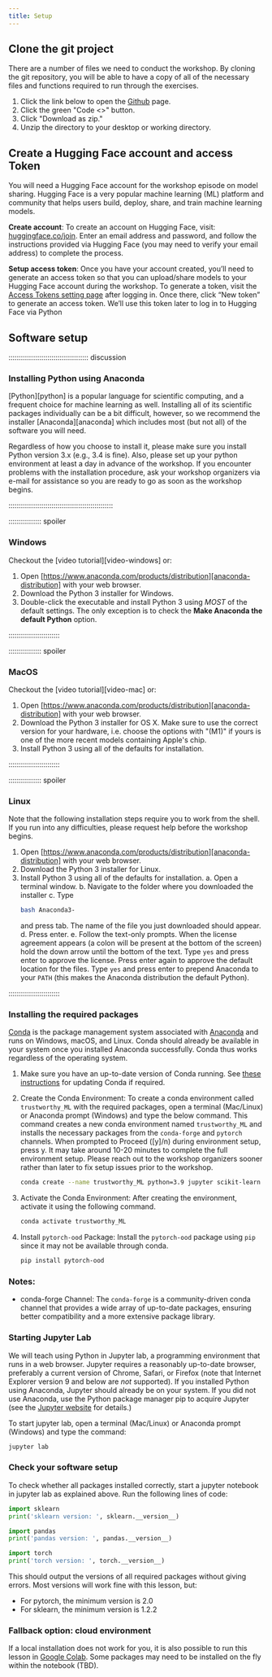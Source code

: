 ```yaml
---
title: Setup
---
```

## Clone the git project
<!--
## Data Sets
FIXME: place any data you want learners to use in `episodes/data` and then use
       a relative link ( [data zip file](data/lesson-data.zip) ) to provide a
       link to it, replacing the example.com link. Download the [data zip file](https://example.com/FIXME) and unzip it to your Desktop
-->

There are a number of files we need to conduct the workshop. By cloning the git repository, you will be able to have a copy of all of the necessary files and functions required to run through the exercises.

1. Click the link below to open the [Github](https://github.com/carpentries-incubator/fair-explainable-ml/tree/main) page.
2. Click the green "Code <>" button.
3. Click "Download as zip."
4. Unzip the directory to your desktop or working directory.

## Create a Hugging Face account and access Token
You will need a Hugging Face account for the workshop episode on model sharing. Hugging Face is a very popular machine learning (ML) platform and community that helps users build, deploy, share, and train machine learning models. 

**Create account**: To create an account on Hugging Face, visit: [huggingface.co/join](https://huggingface.co/join). Enter an email address and password, and follow the instructions provided via Hugging Face (you may need to verify your email address) to complete the process.

**Setup access token**: Once you have your account created, you’ll need to generate an access token so that you can upload/share models to your Hugging Face account during the workshop. To generate a token, visit the [Access Tokens setting page](https://huggingface.co/settings/tokens) after logging in. Once there, click “New token” to generate an access token. We’ll use this token later to log in to Hugging Face via Python

## Software setup

::::::::::::::::::::::::::::::::::::::: discussion

### Installing Python using Anaconda

[Python][python] is a popular language for scientific computing, and a frequent choice
for machine learning as well. Installing all of its scientific packages
individually can be a bit difficult, however, so we recommend the installer [Anaconda][anaconda]
which includes most (but not all) of the software you will need.

Regardless of how you choose to install it, please make sure you install Python
version 3.x (e.g., 3.4 is fine). Also, please set up your python environment at
least a day in advance of the workshop.  If you encounter problems with the
installation procedure, ask your workshop organizers via e-mail for assistance so
you are ready to go as soon as the workshop begins.

:::::::::::::::::::::::::::::::::::::::::::::::::::

:::::::::::::::: spoiler

### Windows

Checkout the [video tutorial][video-windows] or:

1. Open [https://www.anaconda.com/products/distribution][anaconda-distribution]
with your web browser.
2. Download the Python 3 installer for Windows.
3. Double-click the executable and install Python 3 using _MOST_ of the
   default settings. The only exception is to check the
   **Make Anaconda the default Python** option.

:::::::::::::::::::::::::

:::::::::::::::: spoiler

### MacOS

Checkout the [video tutorial][video-mac] or:

1. Open [https://www.anaconda.com/products/distribution][anaconda-distribution]
   with your web browser.
2. Download the Python 3 installer for OS X.
   Make sure to use the correct version for your hardware, 
   i.e. choose the options with "(M1)" if yours is one of the more recent models
   containing Apple's chip.
3. Install Python 3 using all of the defaults for installation.

:::::::::::::::::::::::::


:::::::::::::::: spoiler

### Linux

Note that the following installation steps require you to work from the shell.
If you run into any difficulties, please request help before the workshop begins.

1.  Open [https://www.anaconda.com/products/distribution][anaconda-distribution] with your web browser.
2.  Download the Python 3 installer for Linux.
3.  Install Python 3 using all of the defaults for installation.
    a.  Open a terminal window.
    b.  Navigate to the folder where you downloaded the installer
    c.  Type
    ```bash
    bash Anaconda3-
    ```
    and press tab.  The name of the file you just downloaded should appear.
    d.  Press enter.
    e.  Follow the text-only prompts.  When the license agreement appears (a colon
        will be present at the bottom of the screen) hold the down arrow until the
        bottom of the text. Type `yes` and press enter to approve the license. Press
        enter again to approve the default location for the files. Type `yes` and
        press enter to prepend Anaconda to your `PATH` (this makes the Anaconda
        distribution the default Python).

:::::::::::::::::::::::::

### Installing the required packages

[Conda](https://docs.conda.io/projects/conda/en/latest/) is the package management system associated with [Anaconda](https://anaconda.org) and runs on Windows, macOS, and Linux.
Conda should already be available in your system once you installed Anaconda successfully. Conda thus works regardless of the operating system.

1. Make sure you have an up-to-date version of Conda running.
   See [these instructions](https://docs.anaconda.com/anaconda/install/update-version/) for updating Conda if required.

2. Create the Conda Environment: To create a conda environment called `trustworthy_ML` with the required packages, open a terminal (Mac/Linux) or Anaconda prompt (Windows) and type the below command. This command creates a new conda environment named `trustworthy_ML` and installs the necessary packages from the `conda-forge` and `pytorch` channels. When prompted to Proceed ([y]/n) during environment setup, press y. It may take around 10-20 minutes to complete the full environment setup. Please reach out to the workshop organizers sooner rather than later to fix setup issues prior to the workshop. 
   
    ```sh
    conda create --name trustworthy_ML python=3.9 jupyter scikit-learn pandas umap-learn pytorch torchvision torchaudio -c conda-forge -c pytorch
    ```

3. Activate the Conda Environment: After creating the environment, activate it using the following command.
   
    ```sh
    conda activate trustworthy_ML
    ```

4. Install `pytorch-ood` Package: Install the `pytorch-ood` package using `pip` since it may not be available through conda.
   
    ```sh
    pip install pytorch-ood
    ```


### Notes:
- conda-forge Channel: The `conda-forge` is a community-driven conda channel that provides a wide array of up-to-date packages, ensuring better compatibility and a more extensive package library.

### Starting Jupyter Lab

We will teach using Python in Jupyter lab, a
programming environment that runs in a web browser. Jupyter requires a reasonably
up-to-date browser, preferably a current version of Chrome, Safari, or Firefox
(note that Internet Explorer version 9 and below are *not* supported). If you
installed Python using Anaconda, Jupyter should already be on your system. If
you did not use Anaconda, use the Python package manager pip to acquire Jupyter
(see the [Jupyter website](https://jupyter.org/install) for details.)

To start jupyter lab, open a terminal (Mac/Linux) or Anaconda prompt (Windows) and type the command:

```bash
jupyter lab
```

### Check your software setup
To check whether all packages installed correctly, start a jupyter notebook in jupyter lab as
explained above. Run the following lines of code:
```python
import sklearn
print('sklearn version: ', sklearn.__version__)

import pandas
print('pandas version: ', pandas.__version__)

import torch
print('torch version: ', torch.__version__)
```

This should output the versions of all required packages without giving errors.
Most versions will work fine with this lesson, but:
- For pytorch, the minimum version is 2.0
- For sklearn, the minimum version is 1.2.2

### Fallback option: cloud environment
If a local installation does not work for you, it is also possible to run this lesson in [Google Colab](https://colab.research.google.com/). Some packages may need to be installed on the fly within the notebook (TBD).
